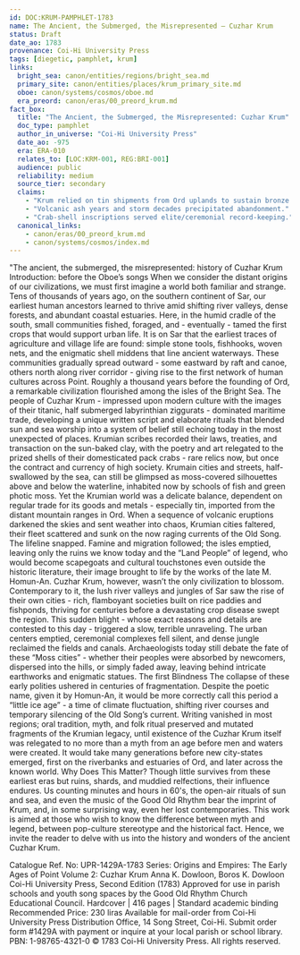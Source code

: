 ```yaml
---
id: DOC:KRUM-PAMPHLET-1783
name: The Ancient, the Submerged, the Misrepresented — Cuzhar Krum
status: Draft
date_ao: 1783
provenance: Coi-Hi University Press
tags: [diegetic, pamphlet, krum]
links:
  bright_sea: canon/entities/regions/bright_sea.md
  primary_site: canon/entities/places/krum_primary_site.md
  oboe: canon/systems/cosmos/oboe.md
  era_preord: canon/eras/00_preord_krum.md
fact_box:
  title: "The Ancient, the Submerged, the Misrepresented: Cuzhar Krum"
  doc_type: pamphlet
  author_in_universe: "Coi-Hi University Press"
  date_ao: -975
  era: ERA-010
  relates_to: [LOC:KRM-001, REG:BRI-001]
  audience: public
  reliability: medium
  source_tier: secondary
  claims:
    - "Krum relied on tin shipments from Ord uplands to sustain bronze trade."
    - "Volcanic ash years and storm decades precipitated abandonment."
    - "Crab-shell inscriptions served elite/ceremonial record-keeping."
  canonical_links:
    - canon/eras/00_preord_krum.md
    - canon/systems/cosmos/index.md
---
```



"The ancient, the submerged, the misrepresented: history of Cuzhar Krum
Introduction: before the Oboe’s songs
When we consider the distant origins of our civilizations, we must first imagine a world both familiar and strange. Tens of thousands of years ago, on the southern continent of Sar, our earliest human ancestors learned to thrive amid shifting river valleys, dense forests, and abundant coastal estuaries. Here, in the humid cradle of the south, small communities fished, foraged, and - eventually - tamed the first crops that would support urban life.
It is on Sar that the earliest traces of agriculture and village life are found: simple stone tools, fishhooks, woven nets, and the enigmatic shell middens that line ancient waterways. These communities gradually spread outward - some eastward by raft and canoe, others north along river corridor - giving rise to the first network of human cultures across Point.
Roughly a thousand years before the founding of Ord, a remarkable civilization flourished among the isles of the Bright Sea. The people of Cuzhar Krum - impressed upon modern culture with the images of their titanic, half submerged labyrinthian ziggurats - dominated maritime trade, developing a unique written script and elaborate rituals that blended sun and sea worship into a system of belief still echoing today in the most unexpected of places.
Krumian scribes recorded their laws, treaties, and transaction on the sun-baked clay, with the poetry and art relegated to the prized shells of their domesticated pack crabs - rare relics now, but once the contract and currency of high society. Krumain cities and streets, half-swallowed by the sea, can still be glimpsed as moss-covered silhouettes above and below the waterline, inhabited now by schools of fish and green photic moss.
Yet the Krumian world was a delicate balance, dependent on regular trade for its goods and metals - especially tin, imported from the distant mountain ranges in Ord. When a sequence of volcanic eruptions darkened the skies and sent weather into chaos, Krumian cities faltered, their fleet scattered and sunk on the now raging currents of the Old Song. The lifeline snapped. Famine and migration followed; the isles emptied, leaving only the ruins we know today and the “Land People” of legend, who would become scapegoats and cultural touchstones even outside the historic literature, their image brought to life by the works of the late M. Homun-An. 
Cuzhar Krum, however, wasn’t the only civilization to blossom. Contemporary to it, the lush river valleys and jungles of Sar saw the rise of their own cities - rich, flamboyant societies built on rice paddies and fishponds, thriving for centuries before a devastating crop disease swept the region. This sudden blight - whose exact reasons and details are contested to this day - triggered a slow, terrible unraveling. The urban centers emptied, ceremonial complexes fell silent, and dense jungle reclaimed the fields and canals.
Archaeologists today still debate the fate of these “Moss cities” - whether their peoples were absorbed by newcomers, dispersed into the hills, or simply faded away, leaving behind intricate earthworks and enigmatic statues.
The first Blindness
The collapse of these early polities ushered in centuries of fragmentation. Despite the poetic name, given it by Homun-An, it would be more correctly call this period a “little ice age” - a time of climate fluctuation, shifting river courses and temporary silencing of the Old Song’s current. Writing vanished in most regions; oral tradition, myth, and folk ritual preserved and mutated fragments of the Krumian legacy, until existence of the Cuzhar Krum itself was relegated to no more than a myth from an age before men and waters were created. 
It would take many generations before new city-states emerged, first on the riverbanks and estuaries of Ord, and later across the known world.
Why Does This Matter?
Though little survives from these earliest eras but ruins, shards, and muddied relfections, their influence endures. Us counting minutes and hours in 60's, the open-air rituals of sun and sea, and even the music of the Good Old Rhythm bear the imprint of Krum, and, in some surprising way, even her lost contemporaries. 
This work is aimed at those who wish to know the difference between myth and legend, between pop-culture stereotype and the historical fact. Hence, we invite the reader to delve with us into the history and wonders of the ancient Cuzhar Krum.

Catalogue Ref. No: UPR-1429A-1783
Series: Origins and Empires: The Early Ages of Point
Volume 2: Cuzhar Krum 
Anna K. Dowloon, Boros K. Dowloon
Coi-Hi University Press, Second Edition (1783)
Approved for use in parish schools and youth song spaces by the Good Old Rhythm Church Educational Council.
Hardcover | 416 pages | Standard academic binding
Recommended Price: 230 liras
Available for mail-order from Coi-Hi University Press Distribution Office, 14 Song Street, Coi-Hi.
Submit order form #1429A with payment or inquire at your local parish or school library.
PBN: 1-98765-4321-0
© 1783 Coi-Hi University Press. All rights reserved.